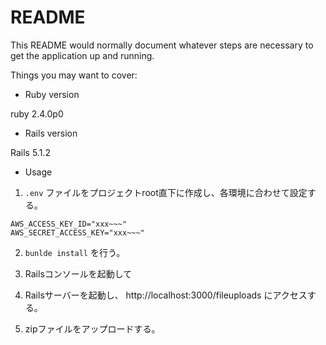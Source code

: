 # README

This README would normally document whatever steps are necessary to get the
application up and running.

Things you may want to cover:

* Ruby version

ruby 2.4.0p0 

* Rails version

Rails 5.1.2

* Usage

1. `.env` ファイルをプロジェクトroot直下に作成し、各環境に合わせて設定する。
```
AWS_ACCESS_KEY_ID="xxx~~~"
AWS_SECRET_ACCESS_KEY="xxx~~~"
```
2. `bunlde install` を行う。

3. Railsコンソールを起動して

4. Railsサーバーを起動し、 http://localhost:3000/fileuploads にアクセスする。

5. zipファイルをアップロードする。
